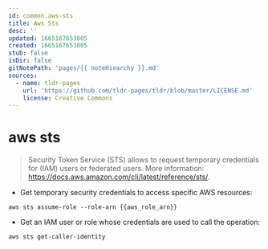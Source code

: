 ```yaml
---
id: common.aws-sts
title: Aws Sts
desc: ''
updated: 1665167653005
created: 1665167653005
stub: false
isDir: false
gitNotePath: 'pages/{{ noteHiearchy }}.md'
sources:
  - name: tldr-pages
    url: 'https://github.com/tldr-pages/tldr/blob/master/LICENSE.md'
    license: Creative Commons
---
```

# aws sts

> Security Token Service (STS) allows to request temporary credentials for (IAM) users or federated users.
> More information: <https://docs.aws.amazon.com/cli/latest/reference/sts/>.

- Get temporary security credentials to access specific AWS resources:

`aws sts assume-role --role-arn {{aws_role_arn}}`

- Get an IAM user or role whose credentials are used to call the operation:

`aws sts get-caller-identity`

